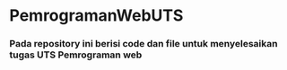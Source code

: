 # PemrogramanWebUTS
### Pada repository ini berisi code dan file untuk menyelesaikan tugas UTS Pemrograman web
